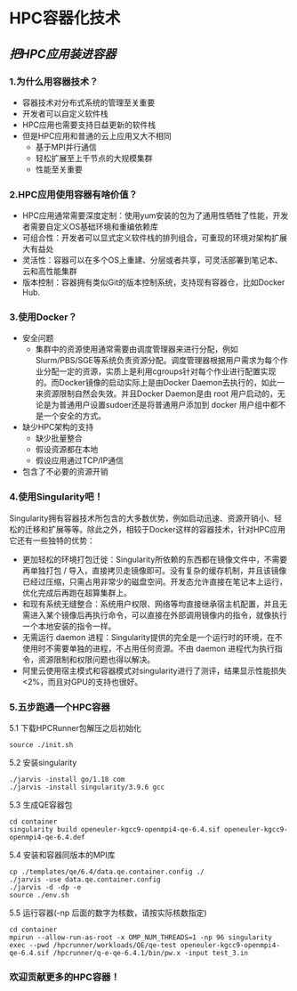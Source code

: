 # HPC容器化技术
## ***把HPC应用装进容器***

### 1.为什么用容器技术？

- 容器技术对分布式系统的管理至关重要
- 开发者可以自定义软件栈
- HPC应用也需要支持日益更新的软件栈
- 但是HPC应用和普通的云上应用又大不相同
  - 基于MPI并行通信
  - 轻松扩展至上千节点的大规模集群
  - 性能至关重要

### 2.HPC应用使用容器有啥价值？

- HPC应用通常需要深度定制：使用yum安装的包为了通用性牺牲了性能，开发者需要自定义OS基础环境和重编依赖库
- 可组合性：开发者可以显式定义软件栈的排列组合，可重现的环境对架构扩展大有益处
- 灵活性：容器可以在多个OS上重建、分层或者共享，可灵活部署到笔记本、云和高性能集群
- 版本控制：容器拥有类似Git的版本控制系统，支持现有容器仓，比如Docker Hub.

### 3.使用Docker？

- 安全问题
  - 集群中的资源使用通常需要由调度管理器来进行分配，例如Slurm/PBS/SGE等系统负责资源分配。调度管理器根据用户需求为每个作业分配一定的资源，实质上是利用cgroups针对每个作业进行配置实现的。而Docker镜像的启动实际上是由Docker Daemon去执行的，如此一来资源限制自然会失效。并且Docker Daemon是由 root 用户启动的，无论是为普通用户设置sudoer还是将普通用户添加到 docker 用户组中都不是一个安全的方式。
- 缺少HPC架构的支持
  - 缺少批量整合
  - 假设资源都在本地
  - 假设应用通过TCP/IP通信
- 包含了不必要的资源开销

### 4.使用Singularity吧！

Singularity拥有容器技术所包含的大多数优势，例如启动迅速、资源开销小、轻松的迁移和扩展等等。除此之外，相较于Docker这样的容器技术，针对HPC应用它还有一些独特的优势：

- 更加轻松的环境打包迁徙：Singularity所依赖的东西都在镜像文件中，不需要再单独打包 / 导入，直接拷贝走镜像即可。没有复杂的缓存机制，并且该镜像已经过压缩，只需占用非常少的磁盘空间。开发态允许直接在笔记本上运行，优化完成后再跑在超算集群上。
- 和现有系统无缝整合：系统用户权限、网络等均直接继承宿主机配置，并且无需进入某个镜像后再执行命令，可以直接在外部调用镜像内的指令，就像执行一个本地安装的指令一样。
- 无需运行 daemon 进程：Singularity提供的完全是一个运行时的环境，在不使用时不需要单独的进程，不占用任何资源。不由 daemon 进程代为执行指令，资源限制和权限问题也得以解决。
- 阿里云使用宿主模式和容器模式对singularity进行了测评，结果显示性能损失<2%，而且对GPU的支持也很好。


### 5.五步跑通一个HPC容器

5.1 下载HPCRunner包解压之后初始化

```
source ./init.sh
```

5.2 安装singularity

```
./jarvis -install go/1.18 com
./jarvis -install singularity/3.9.6 gcc
```

5.3 生成QE容器包

```
cd container
singularity build openeuler-kgcc9-openmpi4-qe-6.4.sif openeuler-kgcc9-openmpi4-qe-6.4.def
```

5.4 安装和容器同版本的MPI库

```
cp ./templates/qe/6.4/data.qe.container.config ./
./jarvis -use data.qe.container.config
./jarvis -d -dp -e
source ./env.sh
```

5.5 运行容器(-np 后面的数字为核数，请按实际核数指定)

```
cd container
mpirun --allow-run-as-root -x OMP_NUM_THREADS=1 -np 96 singularity exec --pwd /hpcrunner/workloads/QE/qe-test openeuler-kgcc9-openmpi4-qe-6.4.sif /hpcrunner/q-e-qe-6.4.1/bin/pw.x -input test_3.in
```

### 欢迎贡献更多的HPC容器！
